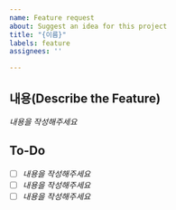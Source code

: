 ```yaml
---
name: Feature request
about: Suggest an idea for this project
title: "{이름}"
labels: feature
assignees: ''

---
```


## 내용(Describe the Feature)
*내용을 작성해주세요*

## To-Do
- [ ] *내용을 작성해주세요*
- [ ] *내용을 작성해주세요*
- [ ] *내용을 작성해주세요*
